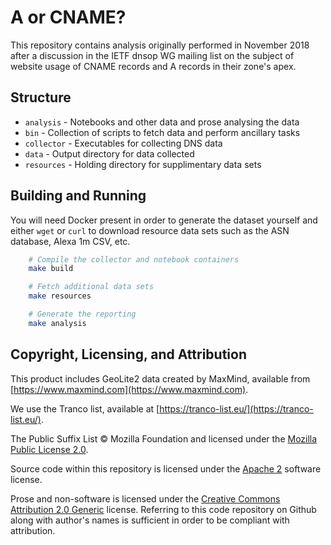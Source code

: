 # A or CNAME?

This repository contains analysis originally performed in November 2018 after a
discussion in the IETF dnsop WG mailing list on the subject of website usage of
CNAME records and A records in their zone's apex.

## Structure

* `analysis` - Notebooks and other data and prose analysing the data
* `bin` - Collection of scripts to fetch data and perform ancillary tasks
* `collector` - Executables for collecting DNS data
* `data` - Output directory for data collected
* `resources` - Holding directory for supplimentary data sets

## Building and Running

You will need Docker present in order to generate the dataset yourself and
either `wget` or `curl` to download resource data sets such as the ASN database,
Alexa 1m CSV, etc.

```bash
    # Compile the collector and notebook containers
    make build

    # Fetch additional data sets
    make resources

    # Generate the reporting
    make analysis
```

## Copyright, Licensing, and Attribution

This product includes GeoLite2 data created by MaxMind, available from
[https://www.maxmind.com](https://www.maxmind.com).

We use the Tranco list, available at
[https://tranco-list.eu/](https://tranco-list.eu/).

The Public Suffix List &copy; Mozilla Foundation and licensed under the [Mozilla
Public License 2.0](https://www.mozilla.org/en-US/MPL/2.0/).

Source code within this repository is licensed under the [Apache
2](http://www.apache.org/licenses/LICENSE-2.0) software license.

Prose and non-software is licensed under the [Creative Commons Attribution 2.0
Generic](https://creativecommons.org/licenses/by/2.0/) license. Referring to
this code repository on Github along with author's names is sufficient in order
to be compliant with attribution.

